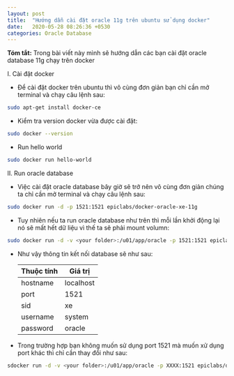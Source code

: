 ```yaml
---
layout: post
title:  "Hướng dẫn cài đặt oracle 11g trên ubuntu sử dụng docker"
date:   2020-05-28 08:26:36 +0530
categories: Oracle Database
---
```

**Tóm tắt:** Trong bài viết này mình sẽ hướng dẫn các bạn cài đặt oracle database 11g chạy trên docker

I. Cài đặt docker
- Để cài đặt docker trên ubuntu thì vô cùng đơn giản bạn chỉ cần mở terminal và chạy câu lệnh sau: 
```bash
sudo apt-get install docker-ce
```

- Kiểm tra version docker vừa được cài đặt:
```bash
sudo docker --version
```

- Run hello world 
```bash
sudo docker run hello-world
```

II. Run oracle database

- Việc cài đặt oracle database bây giờ sẽ trở nên vô cùng đơn giản chúng ta chỉ cần mở terminal và chạy câu lệnh sau:

```bash
sudo docker run -d -p 1521:1521 epiclabs/docker-oracle-xe-11g
```
- Tuy nhiên nếu ta run oracle database như trên thì mỗi lần khởi động lại nó sẽ mất hết dữ liệu vì thế ta sẽ phải mount volumn:

```bash
sudo docker run -d -v <your folder>:/u01/app/oracle -p 1521:1521 epiclabs/docker-oracle-xe-11g
```
- Như vậy thông tin kết nối database sẽ như sau:

    |Thuộc tính|Giá trị|
    |----------|-------|
    |hostname|localhost|
    |port| 1521|
    |sid| xe|
    |username| system|
    |password| oracle|

- Trong trường hợp bạn không muốn sử dụng port 1521 mà muốn xử dụng port khác thì chỉ cần thay đổi như sau:

```bash 
sdocker run -d -v <your folder>:/u01/app/oracle -p XXXX:1521 epiclabs/docker-oracle-xe-11g
```
